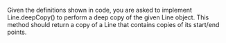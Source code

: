 Given the definitions shown in code, you are asked to implement Line.deepCopy()  to perform a deep copy of the given Line  object. This method should return a copy of a Line that contains copies of its start/end points.